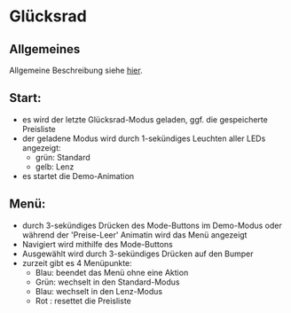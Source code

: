 # Glücksrad



**Allgemeines**
-------------
Allgemeine Beschreibung siehe [hier](../README.md).



**Start:**
----------
- es wird der letzte Glücksrad-Modus geladen, ggf. die gespeicherte Preisliste
- der geladene Modus wird durch 1-sekündiges Leuchten aller LEDs angezeigt:
    - grün: Standard
    - gelb: Lenz
- es startet die Demo-Animation



**Menü:**
---------
- durch 3-sekündiges Drücken des Mode-Buttons im Demo-Modus oder während der 'Preise-Leer' Animatin wird das Menü angezeigt
- Navigiert wird mithilfe des Mode-Buttons
- Ausgewählt wird durch 3-sekündiges Drücken auf den Bumper
- zurzeit gibt es 4 Menüpunkte:
    - Blau: beendet das Menü ohne eine Aktion
    - Grün: wechselt in den Standard-Modus
    - Blau: wechselt in den Lenz-Modus
    - Rot : resettet die Preisliste
